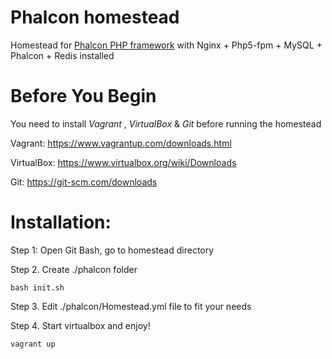 # Phalcon homestead
Homestead for [Phalcon PHP framework](https://phalconphp.com/en/) with Nginx + Php5-fpm + MySQL + Phalcon + Redis installed

# Before You Begin
You need to install _Vagrant_ , _VirtualBox_ & _Git_ before running the homestead

Vagrant: https://www.vagrantup.com/downloads.html

VirtualBox: https://www.virtualbox.org/wiki/Downloads

Git: https://git-scm.com/downloads

# Installation:

Step 1: Open Git Bash, go to homestead directory

Step 2. Create ./phalcon folder
```
bash init.sh
```

Step 3. Edit ./phalcon/Homestead.yml file to fit your needs

Step 4. Start virtualbox  and enjoy!
```
vagrant up
```

